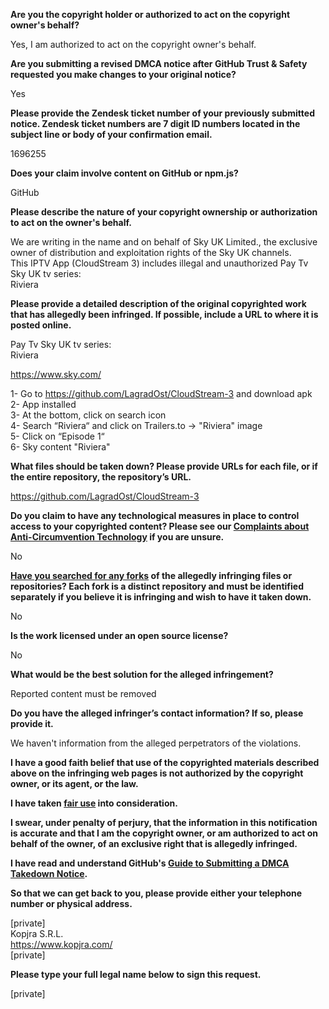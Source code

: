 **Are you the copyright holder or authorized to act on the copyright owner's behalf?**

Yes, I am authorized to act on the copyright owner's behalf.

**Are you submitting a revised DMCA notice after GitHub Trust & Safety requested you make changes to your original notice?**

Yes

**Please provide the Zendesk ticket number of your previously submitted notice. Zendesk ticket numbers are 7 digit ID numbers located in the subject line or body of your confirmation email.**

1696255

**Does your claim involve content on GitHub or npm.js?**

GitHub

**Please describe the nature of your copyright ownership or authorization to act on the owner's behalf.**

We are writing in the name and on behalf of Sky UK Limited., the exclusive owner of distribution and exploitation rights of the Sky UK channels.  
This IPTV App (CloudStream 3) includes illegal and unauthorized Pay Tv Sky UK tv series:  
Riviera

**Please provide a detailed description of the original copyrighted work that has allegedly been infringed. If possible, include a URL to where it is posted online.**

Pay Tv Sky UK tv series:  
Riviera

https://www.sky.com/

1- Go to https://github.com/LagradOst/CloudStream-3 and download apk  
2- App installed  
3- At the bottom, click on search icon  
4- Search “Riviera“ and click on Trailers.to -> "Riviera" image  
5- Click on “Episode 1“  
6- Sky content "Riviera"  

**What files should be taken down? Please provide URLs for each file, or if the entire repository, the repository’s URL.**

https://github.com/LagradOst/CloudStream-3

**Do you claim to have any technological measures in place to control access to your copyrighted content? Please see our <a href="https://docs.github.com/articles/guide-to-submitting-a-dmca-takedown-notice#complaints-about-anti-circumvention-technology">Complaints about Anti-Circumvention Technology</a> if you are unsure.**

No

**<a href="https://docs.github.com/articles/dmca-takedown-policy#b-what-about-forks-or-whats-a-fork">Have you searched for any forks</a> of the allegedly infringing files or repositories? Each fork is a distinct repository and must be identified separately if you believe it is infringing and wish to have it taken down.**

No

**Is the work licensed under an open source license?**

No

**What would be the best solution for the alleged infringement?**

Reported content must be removed

**Do you have the alleged infringer’s contact information? If so, please provide it.**

We haven't information from the alleged perpetrators of the violations.

**I have a good faith belief that use of the copyrighted materials described above on the infringing web pages is not authorized by the copyright owner, or its agent, or the law.**

**I have taken <a href="https://www.lumendatabase.org/topics/22">fair use</a> into consideration.**

**I swear, under penalty of perjury, that the information in this notification is accurate and that I am the copyright owner, or am authorized to act on behalf of the owner, of an exclusive right that is allegedly infringed.**

**I have read and understand GitHub's <a href="https://docs.github.com/articles/guide-to-submitting-a-dmca-takedown-notice/">Guide to Submitting a DMCA Takedown Notice</a>.**

**So that we can get back to you, please provide either your telephone number or physical address.**

[private]  
Kopjra S.R.L.  
https://www.kopjra.com/  
[private]  

**Please type your full legal name below to sign this request.**

[private]  
